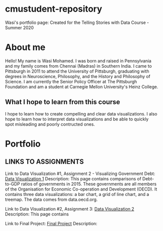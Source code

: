 # cmustudent-repository
Wasi's portfolio page: Created for the Telling Stories with Data Course - Summer 2020

# About me
Hello! My name is Wasi Mohamed. I was born and raised in Pennsylvania and my family comes from Chennai (Madras) in Southern India. I came to Pittsburgh in 2011 to attend the University of Pittsburgh, graduating with degrees in Neuroscience, Philosophy, and the History and Philosophy of Science. I am currently the Senior Policy Officer at The Pittsburgh Foundation and am a student at Carnegie Mellon University's Heinz College. 

## What I hope to learn from this course
I hope to learn how to create compelling and clear data visualizations. I also hope to learn how to interpret data visualizations and be able to quickly spot misleading and poorly contructed ones. 

# Portfolio

## LINKS TO ASSIGNMENTS

Link to Data Visualization #1, Assignment 2 - Visualizing Government Debt: [Data Visualization 1](https://wasimohamed2020.github.io/cmustudent-repository/dataviz2)
Description:
This page contains comparisons of Debt-to-GDP ratios of governments in 2015. These governments are all members of the Organisation for Economic Co-operation and Development (OECD). It contains three data visualizations: a bar chart, a grid of line chart, and a treemap. The data comes from data.oecd.org.

Link to Data Visualization #2, Assignment 3: [Data Visualization 2](https://wasimohamed2020.github.io/cmustudent-repository/dataviz3)
Description: 
This page contains 

Link to Final Project: [Final Project](https://wasimohamed2020.github.io/cmustudent-repository/final_project_WasiMohamed)
Description:




